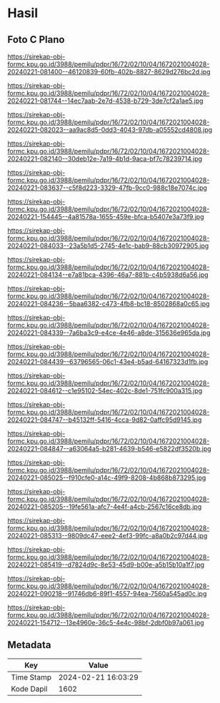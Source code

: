 # Hasil

## Foto C Plano

https://sirekap-obj-formc.kpu.go.id/3988/pemilu/pdpr/16/72/02/10/04/1672021004028-20240221-081400--46120839-60fb-402b-8827-8629d276bc2d.jpg

https://sirekap-obj-formc.kpu.go.id/3988/pemilu/pdpr/16/72/02/10/04/1672021004028-20240221-081744--14ec7aab-2e7d-4538-b729-3de7cf2a1ae5.jpg

https://sirekap-obj-formc.kpu.go.id/3988/pemilu/pdpr/16/72/02/10/04/1672021004028-20240221-082023--aa9ac8d5-0dd3-4043-97db-a05552cd4808.jpg

https://sirekap-obj-formc.kpu.go.id/3988/pemilu/pdpr/16/72/02/10/04/1672021004028-20240221-082140--30deb12e-7a19-4b1d-9aca-bf7c78239714.jpg

https://sirekap-obj-formc.kpu.go.id/3988/pemilu/pdpr/16/72/02/10/04/1672021004028-20240221-083637--c5f8d223-3329-47fb-9cc0-988c18e7074c.jpg

https://sirekap-obj-formc.kpu.go.id/3988/pemilu/pdpr/16/72/02/10/04/1672021004028-20240221-154445--4a81578a-1655-459e-bfca-b5407e3a73f9.jpg

https://sirekap-obj-formc.kpu.go.id/3988/pemilu/pdpr/16/72/02/10/04/1672021004028-20240221-084033--23a5b1d5-2745-4e1c-bab9-88cb30972905.jpg

https://sirekap-obj-formc.kpu.go.id/3988/pemilu/pdpr/16/72/02/10/04/1672021004028-20240221-084134--e7a81bca-4396-46a7-881b-c4b5938d6a56.jpg

https://sirekap-obj-formc.kpu.go.id/3988/pemilu/pdpr/16/72/02/10/04/1672021004028-20240221-084236--5baa6382-c473-4fb8-bc18-8502868a0c65.jpg

https://sirekap-obj-formc.kpu.go.id/3988/pemilu/pdpr/16/72/02/10/04/1672021004028-20240221-084339--7a6ba3c9-e4ce-4e46-a8de-315636e965da.jpg

https://sirekap-obj-formc.kpu.go.id/3988/pemilu/pdpr/16/72/02/10/04/1672021004028-20240221-084439--63796565-06c1-43e4-b5ad-64167323d1fb.jpg

https://sirekap-obj-formc.kpu.go.id/3988/pemilu/pdpr/16/72/02/10/04/1672021004028-20240221-084612--c1e95102-54ec-402c-8de1-751fc900a315.jpg

https://sirekap-obj-formc.kpu.go.id/3988/pemilu/pdpr/16/72/02/10/04/1672021004028-20240221-084747--b45132ff-5416-4cca-9d82-0affc95d9145.jpg

https://sirekap-obj-formc.kpu.go.id/3988/pemilu/pdpr/16/72/02/10/04/1672021004028-20240221-084847--a63064a5-b281-4639-b546-e5822df3520b.jpg

https://sirekap-obj-formc.kpu.go.id/3988/pemilu/pdpr/16/72/02/10/04/1672021004028-20240221-085025--f910cfe0-a14c-49f9-8208-4b868b873295.jpg

https://sirekap-obj-formc.kpu.go.id/3988/pemilu/pdpr/16/72/02/10/04/1672021004028-20240221-085205--19fe561a-afc7-4e4f-a4cb-2567c16ce8db.jpg

https://sirekap-obj-formc.kpu.go.id/3988/pemilu/pdpr/16/72/02/10/04/1672021004028-20240221-085313--9809dc47-eee2-4ef3-99fc-a8a0b2c97d44.jpg

https://sirekap-obj-formc.kpu.go.id/3988/pemilu/pdpr/16/72/02/10/04/1672021004028-20240221-085419--d7824d9c-8e53-45d9-b00e-a5b15b10a1f7.jpg

https://sirekap-obj-formc.kpu.go.id/3988/pemilu/pdpr/16/72/02/10/04/1672021004028-20240221-090218--91746db6-89f1-4557-94ea-7560a545ad0c.jpg

https://sirekap-obj-formc.kpu.go.id/3988/pemilu/pdpr/16/72/02/10/04/1672021004028-20240221-154712--13e4960e-36c5-4e4c-98bf-2dbf0b97a061.jpg


## Metadata

| Key        | Value               |
| ---------- | ------------------- |
| Time Stamp | 2024-02-21 16:03:29 |
| Kode Dapil | 1602                |



